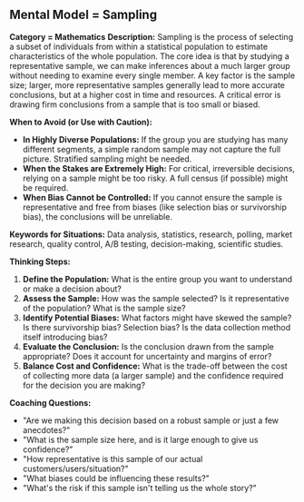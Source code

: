 ## Mental Model = Sampling

**Category = Mathematics**
**Description:**
Sampling is the process of selecting a subset of individuals from within a statistical population to estimate characteristics of the whole population. The core idea is that by studying a representative sample, we can make inferences about a much larger group without needing to examine every single member. A key factor is the sample size; larger, more representative samples generally lead to more accurate conclusions, but at a higher cost in time and resources. A critical error is drawing firm conclusions from a sample that is too small or biased.

**When to Avoid (or Use with Caution):**
- **In Highly Diverse Populations:** If the group you are studying has many different segments, a simple random sample may not capture the full picture. Stratified sampling might be needed.
- **When the Stakes are Extremely High:** For critical, irreversible decisions, relying on a sample might be too risky. A full census (if possible) might be required.
- **When Bias Cannot be Controlled:** If you cannot ensure the sample is representative and free from biases (like selection bias or survivorship bias), the conclusions will be unreliable.

**Keywords for Situations:**
Data analysis, statistics, research, polling, market research, quality control, A/B testing, decision-making, scientific studies.

**Thinking Steps:**
1. **Define the Population:** What is the entire group you want to understand or make a decision about?
2. **Assess the Sample:** How was the sample selected? Is it representative of the population? What is the sample size?
3. **Identify Potential Biases:** What factors might have skewed the sample? Is there survivorship bias? Selection bias? Is the data collection method itself introducing bias?
4. **Evaluate the Conclusion:** Is the conclusion drawn from the sample appropriate? Does it account for uncertainty and margins of error?
5. **Balance Cost and Confidence:** What is the trade-off between the cost of collecting more data (a larger sample) and the confidence required for the decision you are making?

**Coaching Questions:**
- "Are we making this decision based on a robust sample or just a few anecdotes?"
- "What is the sample size here, and is it large enough to give us confidence?"
- "How representative is this sample of our actual customers/users/situation?"
- "What biases could be influencing these results?"
- "What's the risk if this sample isn't telling us the whole story?" 